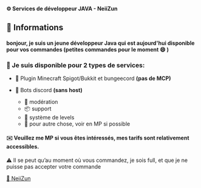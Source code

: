 #### ⚙️ Services de développeur JAVA - NeiiZun

## 🔎 Informations

#### bonjour, je suis un jeune développeur Java qui est aujourd'hui disponible pour vos commandes (petites commandes pour le moment :smile: )

### :gift:  Je suis disponible pour 2 types de services:


- 🔌 Plugin Minecraft Spigot/Bukkit et bungeecord **(pas de MCP)**

-  🚀 Bots discord **(sans host)**
	- 🔨 modération 
	- 📦 support
	- 🎈 système de levels
	- 🔖 pour autre chose, voir en MP si possible


#### :envelope:  Veuillez me MP si vous êtes intéressés, mes tarifs sont relativement accessibles.


:warning:  Il se peut qu’au moment où vous commandez, je sois full, et que je ne puisse pas accepter votre commande



[🔗 NeiiZun](https://github.com/NeiiZun)
